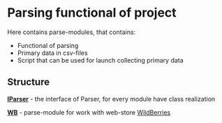# Parsing functional of project

Here contains parse-modules, that contains:
  * Functional of parsing
  * Primary data in csv-files
  * Script that can be used for launch collecting primary data

## Structure

[**IParser**](IParser.py) - the interface of Parser, for every module have class realization

[**WB**](WB) - parse-module for work with web-store [WildBerries](https://www.wildberries.ru/)